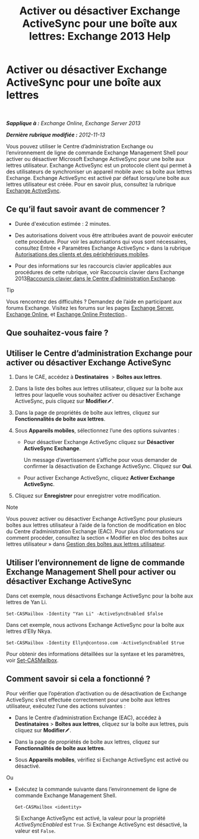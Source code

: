 ﻿---
title: 'Activer ou désactiver Exchange ActiveSync pour une boîte aux lettres: Exchange 2013 Help'
TOCTitle: Activer ou désactiver Exchange ActiveSync pour une boîte aux lettres
ms:assetid: dcf7c05b-b1b9-4b0f-800d-fec9f2ddc9e4
ms:mtpsurl: https://technet.microsoft.com/fr-fr/library/Bb124809(v=EXCHG.150)
ms:contentKeyID: 50555502
ms.date: 04/24/2018
mtps_version: v=EXCHG.150
ms.translationtype: HT
---

# Activer ou désactiver Exchange ActiveSync pour une boîte aux lettres

 

_**Sapplique à :** Exchange Online, Exchange Server 2013_

_**Dernière rubrique modifiée :** 2012-11-13_

Vous pouvez utiliser le Centre d’administration Exchange ou l’environnement de ligne de commande Exchange Management Shell pour activer ou désactiver Microsoft Exchange ActiveSync pour une boîte aux lettres utilisateur. Exchange ActiveSync est un protocole client qui permet à des utilisateurs de synchroniser un appareil mobile avec sa boîte aux lettres Exchange. Exchange ActiveSync est activé par défaut lorsqu’une boîte aux lettres utilisateur est créée. Pour en savoir plus, consultez la rubrique [Exchange ActiveSync](exchange-activesync-exchange-2013-help.md).

## Ce qu’il faut savoir avant de commencer ?

  - Durée d'exécution estimée : 2 minutes.

  - Des autorisations doivent vous être attribuées avant de pouvoir exécuter cette procédure. Pour voir les autorisations qui vous sont nécessaires, consultez Entrée « Paramètres Exchange ActiveSync » dans la rubrique [Autorisations des clients et des périphériques mobiles](clients-and-mobile-devices-permissions-exchange-2013-help.md).

  - Pour des informations sur les raccourcis clavier applicables aux procédures de cette rubrique, voir Raccourcis clavier dans Exchange 2013[Raccourcis clavier dans le Centre d’administration Exchange](keyboard-shortcuts-in-the-exchange-admin-center-exchange-online-protection-help.md).

> [!TIP]
> Vous rencontrez des difficultés ? Demandez de l’aide en participant aux forums Exchange. Visitez les forums sur les pages <a href="https://go.microsoft.com/fwlink/p/?linkid=60612">Exchange Server</a>, <a href="https://go.microsoft.com/fwlink/p/?linkid=267542">Exchange Online</a>, et <a href="https://go.microsoft.com/fwlink/p/?linkid=285351">Exchange Online Protection</a>..


## Que souhaitez-vous faire ?

## Utiliser le Centre d’administration Exchange pour activer ou désactiver Exchange ActiveSync

1.  Dans le CAE, accédez à **Destinataires**  \> **Boîtes aux lettres**.

2.  Dans la liste des boîtes aux lettres utilisateur, cliquez sur la boîte aux lettres pour laquelle vous souhaitez activer ou désactiver Exchange ActiveSync, puis cliquez sur **Modifier**![Icône Modifier](images/Bb124582.6f53ccb2-1f13-4c02-bea0-30690e6ea71d(EXCHG.150).gif "Icône Modifier").

3.  Dans la page de propriétés de boîte aux lettres, cliquez sur **Fonctionnalités de boîte aux lettres**.

4.  Sous **Appareils mobiles**, sélectionnez l’une des options suivantes :
    
      - Pour désactiver Exchange ActiveSync cliquez sur **Désactiver ActiveSync Exchange**.
        
        Un message d’avertissement s’affiche pour vous demander de confirmer la désactivation de Exchange ActiveSync. Cliquez sur **Oui**.
    
      - Pour activer Exchange ActiveSync, cliquez **Activer Exchange ActiveSync**.

5.  Cliquez sur **Enregistrer** pour enregistrer votre modification.

> [!NOTE]
> Vous pouvez activer ou désactiver Exchange ActiveSync pour plusieurs boîtes aux lettres utilisateur à l’aide de la fonction de modification en bloc du Centre d’administration Exchange (EAC). Pour plus d’informations sur comment procéder, consultez la section « Modifier en bloc des boîtes aux lettres utilisateur » dans <a href="manage-user-mailboxes-exchange-2013-help.md">Gestion des boîtes aux lettres utilisateur</a>.


## Utiliser l’environnement de ligne de commande Exchange Management Shell pour activer ou désactiver Exchange ActiveSync

Dans cet exemple, nous désactivons Exchange ActiveSync pour la boîte aux lettres de Yan Li.

    Set-CASMailbox -Identity "Yan Li" -ActiveSyncEnabled $false

Dans cet exemple, nous activons Exchange ActiveSync pour la boîte aux lettres d’Elly Nkya.

    Set-CASMailbox -Identity Ellyn@contoso.com -ActiveSyncEnabled $true

Pour obtenir des informations détaillées sur la syntaxe et les paramètres, voir [Set-CASMailbox](https://technet.microsoft.com/fr-fr/library/bb125264\(v=exchg.150\)).

## Comment savoir si cela a fonctionné ?

Pour vérifier que l’opération d’activation ou de désactivation de Exchange ActiveSync s’est effectuée correctement pour une boîte aux lettres utilisateur, exécutez l’une des actions suivantes :

  - Dans le Centre d’administration Exchange (EAC), accédez à **Destinataires** \> **Boîtes aux lettres**, cliquez sur la boîte aux lettres, puis cliquez sur **Modifier**![Icône Modifier](images/Bb124582.6f53ccb2-1f13-4c02-bea0-30690e6ea71d(EXCHG.150).gif "Icône Modifier").

  - Dans la page de propriétés de boîte aux lettres, cliquez sur **Fonctionnalités de boîte aux lettres**.

  - Sous **Appareils mobiles**, vérifiez si Exchange ActiveSync est activé ou désactivé.

Ou

  - Exécutez la commande suivante dans l’environnement de ligne de commande Exchange Management Shell.
    
        Get-CASMailbox <identity>
    
    Si Exchange ActiveSync est activé, la valeur pour la propriété *ActiveSyncEnabled* est `True`. Si Exchange ActiveSync est désactivé, la valeur est `False`.

